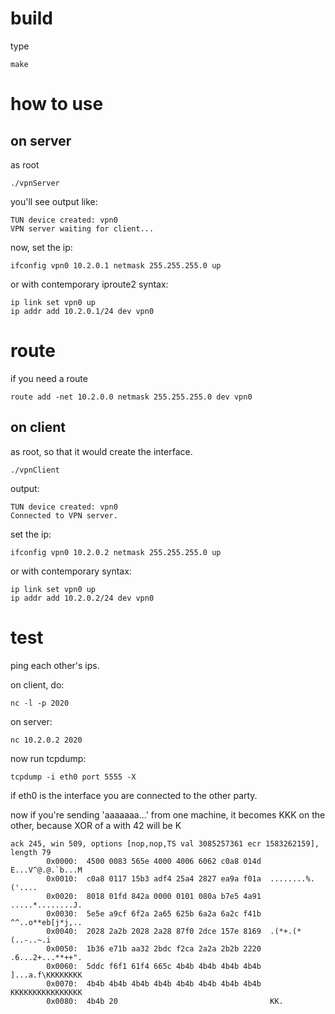 

# build

type

```
make
```

# how to use

## on server

as root

```
./vpnServer
```

you'll see output like:

```
TUN device created: vpn0
VPN server waiting for client...
```

now, set the ip:

```
ifconfig vpn0 10.2.0.1 netmask 255.255.255.0 up
```

or with contemporary iproute2 syntax:

```
ip link set vpn0 up
ip addr add 10.2.0.1/24 dev vpn0
```

# route

if you need a route

```
route add -net 10.2.0.0 netmask 255.255.255.0 dev vpn0
```


## on client

as root, so that it would create the interface.

```
./vpnClient
```

output:

```
TUN device created: vpn0
Connected to VPN server.
```

set the ip:

```
ifconfig vpn0 10.2.0.2 netmask 255.255.255.0 up
```

or with contemporary syntax:

```
ip link set vpn0 up
ip addr add 10.2.0.2/24 dev vpn0
```

# test

ping each other's ips.

on client, do:
```
nc -l -p 2020
```

on server:

```
nc 10.2.0.2 2020
```

now run tcpdump:

```
tcpdump -i eth0 port 5555 -X
```

if eth0 is the interface you are connected to the other party.

now if you're sending 'aaaaaaa...' from one machine, it becomes KKK on the other, because XOR of a with 42 will be K

```
ack 245, win 509, options [nop,nop,TS val 3085257361 ecr 1583262159], length 79
        0x0000:  4500 0083 565e 4000 4006 6062 c0a8 014d  E...V^@.@.`b...M
        0x0010:  c0a8 0117 15b3 adf4 25a4 2827 ea9a f01a  ........%.('....
        0x0020:  8018 01fd 842a 0000 0101 080a b7e5 4a91  .....*........J.
        0x0030:  5e5e a9cf 6f2a 2a65 625b 6a2a 6a2c f41b  ^^..o**eb[j*j,..
        0x0040:  2028 2a2b 2028 2a28 87f0 2dce 157e 8169  .(*+.(*(..-..~.i
        0x0050:  1b36 e71b aa32 2bdc f2ca 2a2a 2b2b 2220  .6...2+...**++".
        0x0060:  5ddc f6f1 61f4 665c 4b4b 4b4b 4b4b 4b4b  ]...a.f\KKKKKKKK
        0x0070:  4b4b 4b4b 4b4b 4b4b 4b4b 4b4b 4b4b 4b4b  KKKKKKKKKKKKKKKK
        0x0080:  4b4b 20                                  KK.
```


